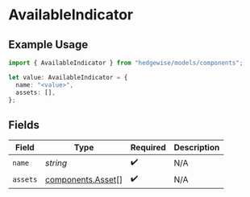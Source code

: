 # AvailableIndicator

## Example Usage

```typescript
import { AvailableIndicator } from "hedgewise/models/components";

let value: AvailableIndicator = {
  name: "<value>",
  assets: [],
};
```

## Fields

| Field                                                  | Type                                                   | Required                                               | Description                                            |
| ------------------------------------------------------ | ------------------------------------------------------ | ------------------------------------------------------ | ------------------------------------------------------ |
| `name`                                                 | *string*                                               | :heavy_check_mark:                                     | N/A                                                    |
| `assets`                                               | [components.Asset](../../models/components/asset.md)[] | :heavy_check_mark:                                     | N/A                                                    |